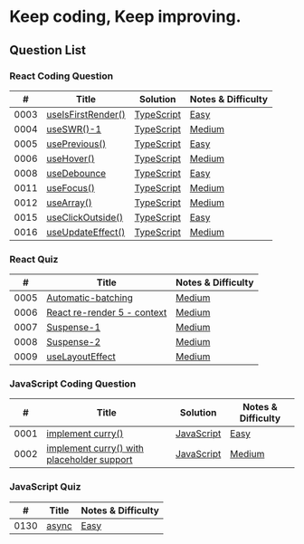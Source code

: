 # Keep coding, Keep improving.

## Question List

### React Coding Question
| #    | Title |  Solution | Notes & Difficulty |
| ---- | ----- | ----------------- | ----------------------- |
| 0003 | [useIsFirstRender()](https://bigfrontend.dev/react-coding-question/useIsFirstRender) | [TypeScript](./app/interview-coding-questions/BFE.dev/react-coding-question/0003-useIsFirstRender/useIsFirstRender.ts) | [Easy](./app/interview-coding-questions/BFE.dev/react-coding-question/0003-useIsFirstRender/README.md) | 
| 0004 | [useSWR()-1](https://bigfrontend.dev/react-coding-question/useSWR-1) | [TypeScript](./app/interview-coding-questions/BFE.dev/react-coding-question/0004-useSWR-I/useSWR.ts) | [Medium](./app/interview-coding-questions/BFE.dev/react-coding-question/0004-useSWR-I/README.md) | 
| 0005 | [usePrevious()](https://bigfrontend.dev/react-coding-question/usePrevious) | [TypeScript](./app/interview-coding-questions/BFE.dev/react-coding-question/0005-usePrevious/usePrevious.ts) | [Easy](./app/interview-coding-questions/BFE.dev/react-coding-question/0005-usePrevious/README.md) | 
| 0006 | [useHover()](https://bigfrontend.dev/react-coding-question/useHover) | [TypeScript](./app/interview-coding-questions/BFE.dev/react-coding-question/0006-useHover/useHover.ts) | [Medium](./app/interview-coding-questions/BFE.dev/react-coding-question/0006-useHover/README.md) |
| 0008 | [useDebounce](https://bigfrontend.dev/react-coding-question/useDebounce) | [TypeScript](./app/interview-coding-questions/BFE.dev/react-coding-question/0008-useDebounce/useDebounce.ts) | [Easy](./app/interview-coding-questions/BFE.dev/react-coding-question/0008-useDebounce/README.md) |  
| 0011 | [useFocus()](https://bigfrontend.dev/react-coding-question/useFocus) | [TypeScript](./app/interview-coding-questions/BFE.dev/react-coding-question/0011-useFocus/useFocus.ts) | [Medium](./app/interview-coding-questions/BFE.dev/react-coding-question/0011-useFocus/README.md) | 
| 0012 | [useArray()](https://bigfrontend.dev/react-coding-question/useArray) | [TypeScript](./app/interview-coding-questions/BFE.dev/react-coding-question/0012-useArray/useArray.ts) | [Medium](./app/interview-coding-questions/BFE.dev/react-coding-question/0012-useArray/README.md) | 
| 0015 | [useClickOutside()](https://bigfrontend.dev/react-coding-question/useclickoutside) | [TypeScript](./app/interview-coding-questions/BFE.dev/react-coding-question/0015-useClickOutside/useClickOutside.ts) | [Easy](./app/interview-coding-questions/BFE.dev/react-coding-question/0015-useClickOutside/README.md) | 
| 0016 | [useUpdateEffect()](https://bigfrontend.dev/react-coding-question/useUpdateEffect) | [TypeScript](./app/interview-coding-questions/BFE.dev/react-coding-question/0016-useUpdateEffect/useUpdateEffect.ts) | [Medium](./app/interview-coding-questions/BFE.dev/react-coding-question/0016-useUpdateEffect/README.md) | 

### React Quiz
| #    | Title | Notes & Difficulty |
| ---- | ----- | --------------------- |
| 0005 | [Automatic-batching](https://bigfrontend.dev/react-quiz/Automatic-batching) | [Medium](./app/interview-coding-questions/BFE.dev/react-quiz/0005-batching/README.md) | 
| 0006 | [React re-render 5 - context](https://bigfrontend.dev/react-quiz/React-re-render-5) | [Medium](./app/interview-coding-questions/BFE.dev/react-quiz/0006-react-re-render-5-context/README.md) | 
| 0007 | [Suspense-1](https://bigfrontend.dev/react-quiz/Suspense-1) | [Medium](./app/interview-coding-questions/BFE.dev/react-quiz/0006-react-re-render-5-context/README.md) | 
| 0008 | [Suspense-2](https://bigfrontend.dev/react-quiz/Suspense-2) | [Medium](./app/interview-coding-questions/BFE.dev/react-quiz/0008-suspense-2/README.md) | 
| 0009 | [useLayoutEffect](https://bigfrontend.dev/react-quiz/useLayoutEffect) | [Medium](./app/interview-coding-questions/BFE.dev/react-quiz//0009-useLayoutEffect/README.md) | 


### JavaScript Coding Question
| #    | Title |  Solution | Notes & Difficulty |
| ---- | ----- | --------- | ------------------ |
| 0001 | [implement curry()](https://bigfrontend.dev/problem/implement-curry) | [JavaScript](./app/interview-coding-questions/BFE.dev/javascript-coding-question/0001-implement-curry/curry.js) | [Easy](./app/interview-coding-questions/BFE.dev/javascript-coding-question/0001-implement-curry/README.md) | 
| 0002 | [implement curry() with placeholder support](https://bigfrontend.dev/problem/implement-curry-with-placeholder) | [JavaScript](./app/interview-coding-questions/BFE.dev/javascript-coding-question/0002-implement-curry-with-placehoder-support/curry.js) | [Medium](./app/interview-coding-questions/BFE.dev/javascript-coding-question/0002-implement-curry-with-placehoder-support/README.md) | 

### JavaScript Quiz
| #    | Title | Notes & Difficulty |
| ---- | ----- | ----------------------- |
| 0130 | [async](https://bigfrontend.dev/quiz/async) | [Easy](./app/interview-coding-questions/BFE.dev/javascript-quiz/0130-async/README.md) | 

